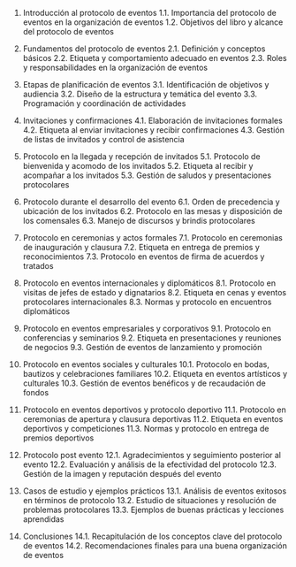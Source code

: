 1. Introducción al protocolo de eventos
   1.1. Importancia del protocolo de eventos en la organización de eventos
   1.2. Objetivos del libro y alcance del protocolo de eventos

2. Fundamentos del protocolo de eventos
   2.1. Definición y conceptos básicos
   2.2. Etiqueta y comportamiento adecuado en eventos
   2.3. Roles y responsabilidades en la organización de eventos

3. Etapas de planificación de eventos
   3.1. Identificación de objetivos y audiencia
   3.2. Diseño de la estructura y temática del evento
   3.3. Programación y coordinación de actividades

4. Invitaciones y confirmaciones
   4.1. Elaboración de invitaciones formales
   4.2. Etiqueta al enviar invitaciones y recibir confirmaciones
   4.3. Gestión de listas de invitados y control de asistencia

5. Protocolo en la llegada y recepción de invitados
   5.1. Protocolo de bienvenida y acomodo de los invitados
   5.2. Etiqueta al recibir y acompañar a los invitados
   5.3. Gestión de saludos y presentaciones protocolares

6. Protocolo durante el desarrollo del evento
   6.1. Orden de precedencia y ubicación de los invitados
   6.2. Protocolo en las mesas y disposición de los comensales
   6.3. Manejo de discursos y brindis protocolares

7. Protocolo en ceremonias y actos formales
   7.1. Protocolo en ceremonias de inauguración y clausura
   7.2. Etiqueta en entrega de premios y reconocimientos
   7.3. Protocolo en eventos de firma de acuerdos y tratados

8. Protocolo en eventos internacionales y diplomáticos
   8.1. Protocolo en visitas de jefes de estado y dignatarios
   8.2. Etiqueta en cenas y eventos protocolares internacionales
   8.3. Normas y protocolo en encuentros diplomáticos

9. Protocolo en eventos empresariales y corporativos
   9.1. Protocolo en conferencias y seminarios
   9.2. Etiqueta en presentaciones y reuniones de negocios
   9.3. Gestión de eventos de lanzamiento y promoción

10. Protocolo en eventos sociales y culturales
    10.1. Protocolo en bodas, bautizos y celebraciones familiares
    10.2. Etiqueta en eventos artísticos y culturales
    10.3. Gestión de eventos benéficos y de recaudación de fondos

11. Protocolo en eventos deportivos y protocolo deportivo
    11.1. Protocolo en ceremonias de apertura y clausura deportivas
    11.2. Etiqueta en eventos deportivos y competiciones
    11.3. Normas y protocolo en entrega de premios deportivos

12. Protocolo post evento
    12.1. Agradecimientos y seguimiento posterior al evento
    12.2. Evaluación y análisis de la efectividad del protocolo
    12.3. Gestión de la imagen y reputación después del evento

13. Casos de estudio y ejemplos prácticos
    13.1. Análisis de eventos exitosos en términos de protocolo
    13.2. Estudio de situaciones y resolución de problemas protocolares
    13.3. Ejemplos de buenas prácticas y lecciones aprendidas

14. Conclusiones
    14.1. Recapitulación de los conceptos clave del protocolo de eventos
    14.2. Recomendaciones finales para una buena organización de eventos
